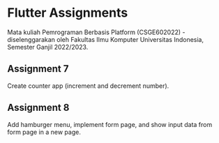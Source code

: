# Flutter Assignments
Mata kuliah Pemrograman Berbasis Platform (CSGE602022) - diselenggarakan oleh Fakultas Ilmu Komputer Universitas Indonesia, Semester Ganjil 2022/2023.

## Assignment 7
Create counter app (increment and decrement number).

## Assignment 8
Add hamburger menu, implement form page, and show input data from form page in a new page.
